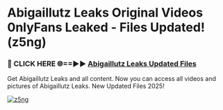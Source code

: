 # Abigaillutz Leaks Original Videos 0nlyFans Leaked - Files Updated! (z5ng)

<h3>🔴 CLICK HERE 🌐==►► <a href="https://tinyurl.com/ehrbuxhb" rel="nofollow">Abigaillutz Leaks Updated Files</a></h3>

Get Abigaillutz Leaks and all content. Now you can access all videos and pictures of Abigaillutz Leaks. New Updated Files 2025!

[![z5ng](https://i.imgur.com/lVYEuWS.gif)](https://tinyurl.com/ehrbuxhb)
